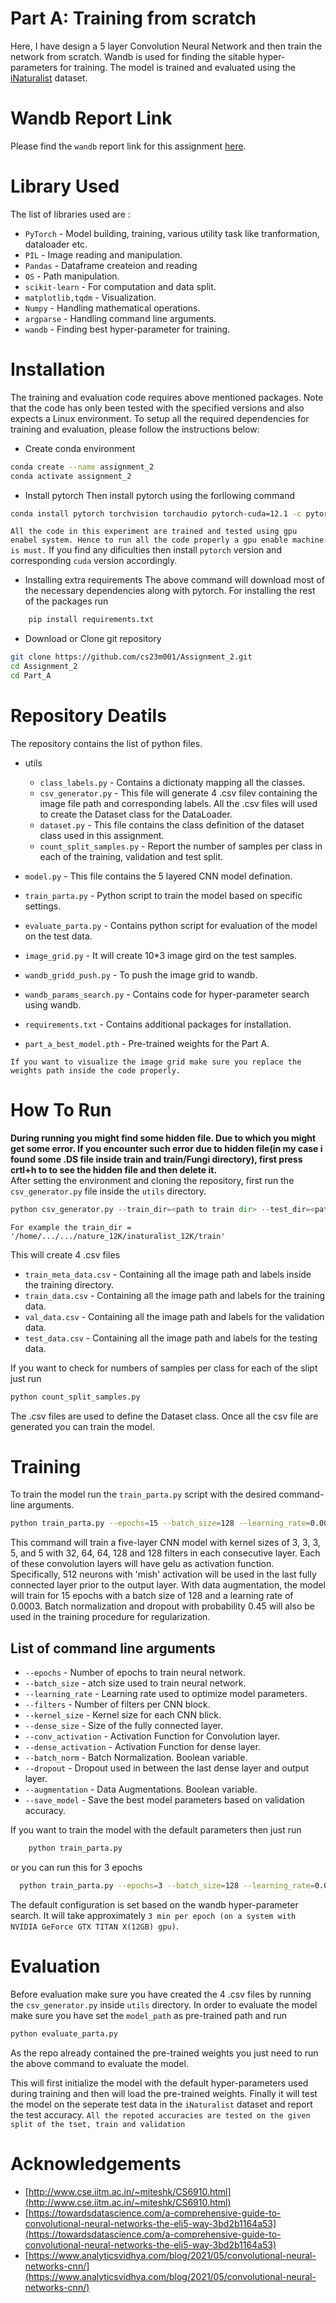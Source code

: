 # Part A: Training from scratch
Here, I have design a 5 layer Convolution Neural Network and then train the network from scratch. Wandb is used for finding the sitable hyper-parameters for training. The model is trained and evaluated using the [iNaturalist]() dataset.

# Wandb Report Link

Please find the `wandb` report link for this assignment [here](https://wandb.ai/cs23m001-iit-m/assignment_2_B/reports/DA6401-Assignment-2--VmlldzoxMjI5MzAzMA). 

# Library Used
The list of libraries used are : 
* `PyTorch` - Model building, training, various utility task like tranformation, dataloader etc.
* `PIL` - Image reading and manipulation.
* `Pandas` - Dataframe createion and reading
* `OS` - Path manipulation.
* `scikit-learn` - For computation and data split.
* `matplotlib,tqdm` - Visualization.
* `Numpy` - Handling mathematical operations.
* `argparse` - Handling command line arguments.
* `wandb` - Finding best hyper-parameter for training.

# Installation
The training and evaluation code requires above mentioned packages. Note that the code has only been tested with the specified versions and also expects a Linux environment. To setup all the required dependencies for training and evaluation, please follow the instructions below:

* Create conda environment
```bash
conda create --name assignment_2
conda activate assignment_2
```
* Install pytorch
Then install pytorch using the forllowing command 
```bash
conda install pytorch torchvision torchaudio pytorch-cuda=12.1 -c pytorch -c nvidia
```
`All the code in this experiment are trained and tested using gpu enabel system. Hence to run all the code properly a gpu enable machine is must.` If you find any dificulties then install `pytorch` version and corresponding `cuda` version accordingly.

* Installing extra requirements
The above command will download most of the necessary dependencies along with pytorch. For installing the rest of the packages run 
``` bash
    pip install requirements.txt
```

* Download or Clone git repository
```bash
git clone https://github.com/cs23m001/Assignment_2.git
cd Assignment_2
cd Part_A
```

# Repository Deatils
The repository contains the list of python files. 
* utils 
  * `class_labels.py` - Contains a dictionaty mapping all the classes.
  * `csv_generator.py` - This file will generate 4 .csv filev containing the image file path and corresponding labels. All the .csv files will used to create the Dataset class for the DataLoader.
  * `dataset.py` - This file contains the class definition of the dataset class used in this assignment. 
  * `count_split_samples.py` - Report the number of samples per class in each of the training, validation and test split.

* `model.py` - This file contains the 5 layered CNN model defination.
* `train_parta.py` - Python script to train the model based on specific settings.
* `evaluate_parta.py` - Contains python script for evaluation of the model on the test data.
* `image_grid.py` - It will create 10*3 image gird on the test samples.
* `wandb_gridd_push.py` - To push the image grid to wandb.
* `wandb_params_search.py` - Contains code for hyper-parameter search using wandb.
* `requirements.txt` - Contains additional packages for installation.
* `part_a_best_model.pth` - Pre-trained weights for the Part A.

`If you want to visualize the image grid make sure you replace the weights path inside the code properly.`

# How To Run

**During running you might find some hidden file. Due to which you might get some error. If you encounter such error due to hidden file(in my case i found some .DS file inside  train and train/Fungi directory), first press crtl+h to to see the hidden file and then delete it.** <br>
After setting the environment and cloning the repository, first run the `csv_generator.py` file inside the `utils` directory. 
```python
python csv_generator.py --train_dir=<path to train dir> --test_dir=<path to test dir> --val_split=0.2
```
`For example the train_dir = '/home/.../.../nature_12K/inaturalist_12K/train'` 

This will create 4 .csv files
* `train_meta_data.csv` - Containing all the image path and labels inside the training directory.
* `train_data.csv` - Containing all the image path and labels for the training data.
* `val_data.csv` - Containing all the image path and labels for the validation data.
* `test_data.csv` - Containing all the image path and labels for the testing data.

If you want to check for numbers of samples per class for each of the slipt just run
```python
python count_split_samples.py
```
The .csv files are used to define the Dataset class. Once all the csv file are generated you can train the model.


# Training
To train the model run the `train_parta.py` script with the desired command-line arguments. 

```bash
python train_parta.py --epochs=15 --batch_size=128 --learning_rate=0.0003 --filters 32 64 64 128 128 --kernel_size 3 3 3 5 5 --dense_size=512 --conv_activation='gelu' --dense_activation='mish' --batch_norm=True --dropout=0.45 --augmentation=True --save_model=False

```
This command will train a five-layer CNN model with kernel sizes of 3, 3, 3, 5, and 5 with 32, 64, 64, 128 and 128 filters in each consecutive layer. Each of these convolution layers will have gelu as activation function. Specifically, 512 neurons with 'mish' activation will be used in the last fully connected layer prior to the output layer. With data augmentation, the model will train for 15 epochs with a batch size of 128 and a learning rate of 0.0003. Batch normalization and dropout with probability 0.45 will also be used in the training procedure for regularization.

## List of command line arguments
* `--epochs` - Number of epochs to train neural network.
* `--batch_size` - atch size used to train neural network.
* `--learning_rate` - Learning rate used to optimize model parameters.
* `--filters` - Number of filters per CNN block.
* `--kernel_size` - Kernel size for each CNN blick.
* `--dense_size` - Size of the fully connected layer.
* `--conv_activation` - Activation Function for Convolution layer.
* `--dense_activation` - Activation Function for dense layer.
* `--batch_norm` - Batch Normalization. Boolean variable.
* `--dropout` - Dropout used in between the last dense layer and output layer.
* `--augmentation` - Data Augmentations. Boolean variable.
* `--save_model` - Save the best model parameters based on validation accuracy.

If you want to train the model with the default parameters then just run
```python
    python train_parta.py
```

or you can run this for 3 epochs
```bash
  python train_parta.py --epochs=3 --batch_size=128 --learning_rate=0.0003 --filters 32 64 64 128 128 --kernel_size 3 3 3 5 5 --dense_size=512 --conv_activation='relu' --dense_activation='gelu' --batch_norm=True --dropout=0.4 --augmentation=True --save_model=False
```    

The default configuration is set based on the wandb hyper-parameter search. It will take approximately `3 min per epoch (on a system with NVIDIA GeForce GTX TITAN X(12GB) gpu)`.

# Evaluation 
Before evaluation make sure you have created the 4 .csv files by running the `csv_generator.py` inside `utils` directory.
In order to evaluate the model make sure you have set the `model_path` as pre-trained path and run

```bash
python evaluate_parta.py
```
As the repo already contained the pre-trained weights you just need to run the above command to evaluate the model.

This will first initialize the model with the default hyper-parameters used during training and then will load the pre-trained weights. Finally it will test the model on the seperate test data in the `iNaturalist` dataset and report the test accuracy.
`All the repoted accuracies are tested on the given split of the tset, train and validation`

# Acknowledgements

* [http://www.cse.iitm.ac.in/~miteshk/CS6910.html](http://www.cse.iitm.ac.in/~miteshk/CS6910.html)
* [https://towardsdatascience.com/a-comprehensive-guide-to-convolutional-neural-networks-the-eli5-way-3bd2b1164a53](https://towardsdatascience.com/a-comprehensive-guide-to-convolutional-neural-networks-the-eli5-way-3bd2b1164a53)
* [https://www.analyticsvidhya.com/blog/2021/05/convolutional-neural-networks-cnn/](https://www.analyticsvidhya.com/blog/2021/05/convolutional-neural-networks-cnn/)
